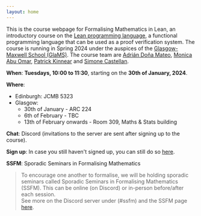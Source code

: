 ```yaml
---
layout: home
---
```


This is the course webpage for Formalising Mathematics in Lean, an introductory course on the [Lean programming language](https://leanprover-community.github.io/), a functional programming language that can be used as a proof verification system. The course is running in Spring 2024 under the auspices of the [Glasgow-Maxwell School (GlaMS)](https://www.glams.org/). The course team are [Adrián Doña Mateo](mailto:Adrian.Dona@ed.ac.uk), [Monica Abu Omar](mailto:m.abu-omar.1@research.gla.ac.uk), [Patrick Kinnear](mailto:P.Kinnear@ed.ac.uk) and [Simone Castellan](mailto:2585618c@student.gla.ac.uk).

**When**:
**Tuesdays, 10:00 to 11:30**, starting on the **30th of January, 2024**.

**Where**: 
- Edinburgh: JCMB 5323
- Glasgow:
    - 30th of January - ARC 224 <br>
    - 6th of February - TBC <br>
    - 13th of February onwards - Room 309, Maths & Stats building

**Chat**: Discord (invitations to the server are sent after signing up to the course).

**Sign up**: In case you still haven't signed up, you can still do so [here](https://forms.gle/fEkeqaY4k9Y32SGG9).

**SSFM**: Sporadic Seminars in Formalising Mathematics <br/>
> To encourage one another to formalise, we will be holding sporadic seminars called Sporadic Seminars in Formalising Mathematics (SSFM). This can be online (on Discord) or in-person before/after each session. <br/>
> See more on the Discord server under (#ssfm) and the SSFM page [here](/ssfm).
